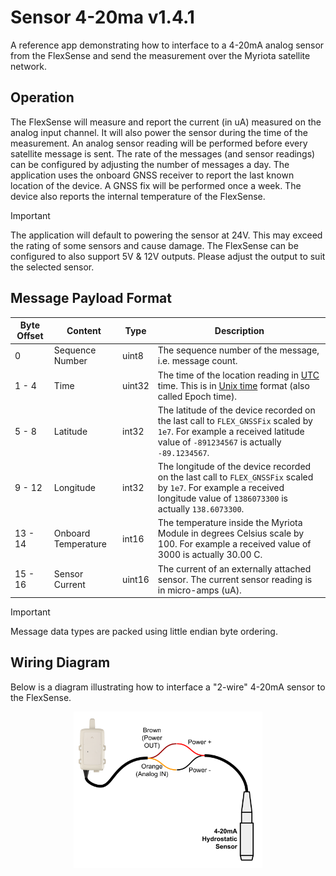 # Sensor 4-20ma v1.4.1

A reference app demonstrating how to interface to a 4-20mA analog sensor from the FlexSense and send the measurement over the Myriota satellite network.

## Operation

The FlexSense will measure and report the current (in uA) measured on the
analog input channel. It will also power the sensor during the time of the
measurement. An analog sensor reading will be performed before every satellite
message is sent.  The rate of the messages (and sensor readings) can be
configured by adjusting the number of messages a day. The application uses the
onboard GNSS receiver to report the last known location of the device. A GNSS
fix will be performed once a week. The device also reports the internal
temperature of the FlexSense.

> [!IMPORTANT]
> The application will default to powering the sensor at 24V. This
> may exceed the rating of some sensors and cause damage.  The FlexSense can be
> configured to also support 5V & 12V outputs. Please adjust the output to suit
> the selected sensor.

## Message Payload Format

| Byte Offset | Content | Type | Description |
| ----------- | ------- | ---- | ----------- |
| 0 | Sequence Number | uint8 | The sequence number of the message, i.e. message count. |
| 1 - 4 | Time | uint32 | The time of the location reading in [UTC](https://en.wikipedia.org/wiki/Coordinated_Universal_Time) time. This is in [Unix time](https://en.wikipedia.org/wiki/Unix_time) format (also called Epoch time). |
| 5 - 8 | Latitude | int32 | The latitude of the device recorded on the last call to `FLEX_GNSSFix` scaled by `1e7`. For example a received latitude value of `-891234567` is actually `-89.1234567`. |
| 9 - 12 | Longitude | int32 | The longitude of the device recorded on the last call to `FLEX_GNSSFix` scaled by `1e7`. For example a received longitude value of `1386073300` is actually `138.6073300`. |
| 13 - 14 | Onboard Temperature | int16 | The temperature inside the Myriota Module in degrees Celsius scale by 100.  For example a received value of 3000 is actually 30.00 C. |
| 15 - 16 | Sensor Current | uint16 | The current of an externally attached sensor. The current sensor reading is in micro-amps (uA). |

> [!IMPORTANT]
> Message data types are packed using little endian byte ordering.

## Wiring Diagram

Below is a diagram illustrating how to interface a "2-wire" 4-20mA sensor to
the FlexSense.

<p align="center" width="100%">
  <img src="../wiring_diagrams/sensor-4-20ma.svg" alt="Sensor 4 20ma" style="width:60%; height:auto;">
</p>
